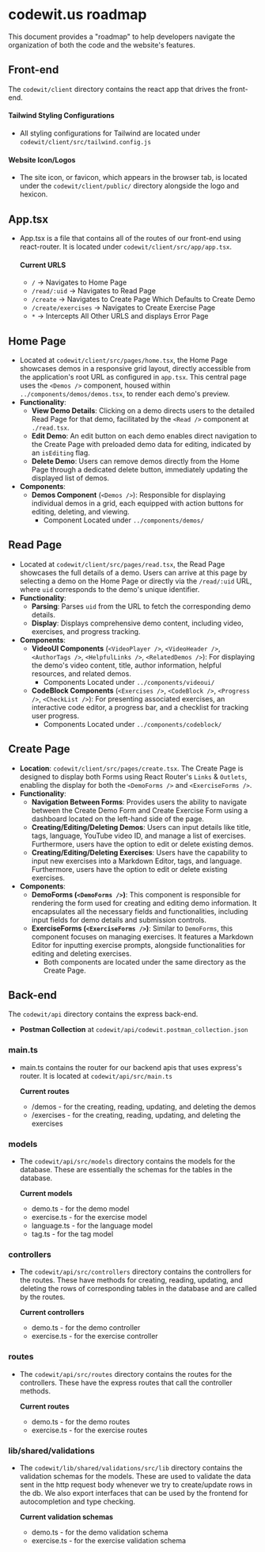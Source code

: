 # codewit.us roadmap

This document provides a "roadmap" to help developers navigate the organization of both the code and the website's features.

## Front-end

The `codewit/client` directory contains the react app that drives the front-end.

#### Tailwind Styling Configurations

- All styling configurations for Tailwind are located under `codewit/client/src/tailwind.config.js`

#### Website Icon/Logos

- The site icon, or favicon, which appears in the browser tab, is located under the `codewit/client/public/` directory alongside the logo and hexicon.

## App.tsx

- App.tsx is a file that contains all of the routes of our front-end using react-router. It is located under `codewit/client/src/app/app.tsx`.
  #### Current URLS
  - `/` -> Navigates to Home Page
  - `/read/:uid` -> Navigates to Read Page
  - `/create` -> Navigates to Create Page Which Defaults to Create Demo
  - `/create/exercises` -> Navigates to Create Exercise Page
  - `*` -> Intercepts All Other URLS and displays Error Page

## Home Page

- Located at `codewit/client/src/pages/home.tsx`, the Home Page showcases demos in a responsive grid layout, directly accessible from the application's root URL as configured in `app.tsx`. This central page uses the `<Demos />` component, housed within `../components/demos/demos.tsx`, to render each demo's preview.
- **Functionality**:
  - **View Demo Details**: Clicking on a demo directs users to the detailed Read Page for that demo, facilitated by the `<Read />` component at `./read.tsx`.
  - **Edit Demo**: An edit button on each demo enables direct navigation to the Create Page with preloaded demo data for editing, indicated by an `isEditing` flag.
  - **Delete Demo**: Users can remove demos directly from the Home Page through a dedicated delete button, immediately updating the displayed list of demos.
- **Components**:
  - **Demos Component** (`<Demos />`): Responsible for displaying individual demos in a grid, each equipped with action buttons for editing, deleting, and viewing.
    - Component Located under `../components/demos/`

## Read Page

- Located at `codewit/client/src/pages/read.tsx`, the Read Page showcases the full details of a demo. Users can arrive at this page by selecting a demo on the Home Page or directly via the `/read/:uid` URL, where `uid` corresponds to the demo's unique identifier.
- **Functionality**:
  - **Parsing**: Parses `uid` from the URL to fetch the corresponding demo details.
  - **Display**: Displays comprehensive demo content, including video, exercises, and progress tracking.
- **Components**:
  - **VideoUI Components** (`<VideoPlayer />`, `<VideoHeader />`, `<AuthorTags />`, `<HelpfulLinks />`, `<RelatedDemos />`): For displaying the demo's video content, title, author information, helpful resources, and related demos.
    - Components Located under `../components/videoui/`
  - **CodeBlock Components** (`<Exercises />`, `<CodeBlock />`, `<Progress />`, `<CheckList />`): For presenting associated exercises, an interactive code editor, a progress bar, and a checklist for tracking user progress.
    - Components Located under `../components/codeblock/`

## Create Page

- **Location**: `codewit/client/src/pages/create.tsx`. The Create Page is designed to display both Forms using React Router's `Links` & `Outlets`, enabling the display for both the `<DemoForms />` and `<ExerciseForms />`.
- **Functionality**:
  - **Navigation Between Forms**: Provides users the ability to navigate between the Create Demo Form and Create Exercise Form using a dashboard located on the left-hand side of the page.
  - **Creating/Editing/Deleting Demos**: Users can input details like title, tags, language, YouTube video ID, and manage a list of exercises. Furthermore, users have the option to edit or delete existing demos.
  - **Creating/Editing/Deleting Exercises**: Users have the capability to input new exercises into a Markdown Editor, tags, and language. Furthermore, users have the option to edit or delete existing exercises.
- **Components**:
  - **DemoForms (`<DemoForms />`)**: This component is responsible for rendering the form used for creating and editing demo information. It encapsulates all the necessary fields and functionalities, including input fields for demo details and submission controls.
  - **ExerciseForms (`<ExerciseForms />`)**: Similar to `DemoForms`, this component focuses on managing exercises. It features a Markdown Editor for inputting exercise prompts, alongside functionalities for editing and deleting exercises.
    - Both components are located under the same directory as the Create Page.

## Back-end

The `codewit/api` directory contains the express back-end.

- **Postman Collection** at `codewit/api/codewit.postman_collection.json`

### main.ts

- main.ts contains the router for our backend apis that uses express's router. It is located at `codewit/api/src/main.ts`

  **Current routes**

  - /demos - for the creating, reading, updating, and deleting the demos
  - /exercises - for the creating, reading, updating, and deleting the exercises

### models

- The `codewit/api/src/models` directory contains the models for the database. These are essentially the schemas for the tables in the database.

  **Current models**

  - demo.ts - for the demo model
  - exercise.ts - for the exercise model
  - language.ts - for the language model
  - tag.ts - for the tag model

### controllers

- The `codewit/api/src/controllers` directory contains the controllers for the routes. These have methods for creating, reading, updating, and deleting the rows of corresponding tables in the database and are called by the routes.

  **Current controllers**

  - demo.ts - for the demo controller
  - exercise.ts - for the exercise controller

### routes

- The `codewit/api/src/routes` directory contains the routes for the controllers. These have the express routes that call the controller methods.

  **Current routes**

  - demo.ts - for the demo routes
  - exercise.ts - for the exercise routes

### lib/shared/validations

- The `codewit/lib/shared/validations/src/lib` directory contains the validation schemas for the models. These are used to validate the data sent in the http request body whenever we try to create/update rows in the db. We also export interfaces that can be used by the frontend for autocompletion and type checking.

  **Current validation schemas**

  - demo.ts - for the demo validation schema
  - exercise.ts - for the exercise validation schema
